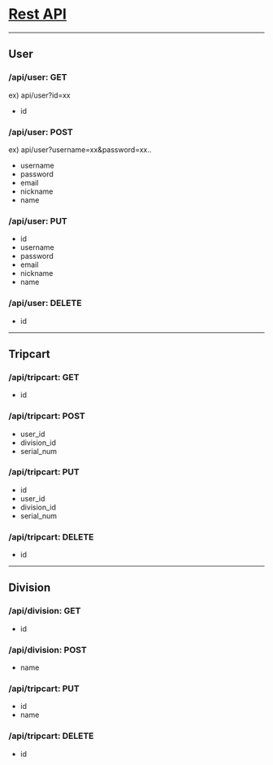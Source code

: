 # <u>Rest API</u>

------



## User

### /api/user: GET

ex) api/user?id=xx

- id

### /api/user: POST

ex) api/user?username=xx&password=xx..

- username
- password
- email
- nickname
- name

### /api/user: PUT

- id
- username
- password
- email
- nickname
- name

### /api/user: DELETE

- id

------



## Tripcart

### /api/tripcart: GET

- id

### /api/tripcart: POST

- user_id
- division_id
- serial_num

### /api/tripcart: PUT

- id
- user_id
- division_id
- serial_num

### /api/tripcart: DELETE

- id

------

## Division

### /api/division: GET

- id

### /api/division: POST

- name

### /api/tripcart: PUT

- id
- name

### /api/tripcart: DELETE

- id